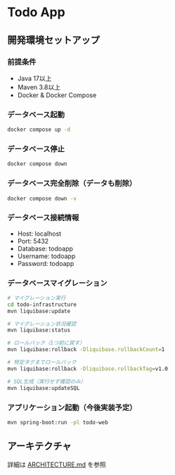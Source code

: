 # Todo App

## 開発環境セットアップ

### 前提条件
- Java 17以上
- Maven 3.8以上
- Docker & Docker Compose

### データベース起動
```bash
docker compose up -d
```

### データベース停止
```bash
docker compose down
```

### データベース完全削除（データも削除）
```bash
docker compose down -v
```

### データベース接続情報
- Host: localhost
- Port: 5432
- Database: todoapp
- Username: todoapp
- Password: todoapp

### データベースマイグレーション
```bash
# マイグレーション実行
cd todo-infrastructure
mvn liquibase:update

# マイグレーション状況確認
mvn liquibase:status

# ロールバック（1つ前に戻す）
mvn liquibase:rollback -Dliquibase.rollbackCount=1

# 特定タグまでロールバック
mvn liquibase:rollback -Dliquibase.rollbackTag=v1.0

# SQL生成（実行せず確認のみ）
mvn liquibase:updateSQL
```

### アプリケーション起動（今後実装予定）
```bash
mvn spring-boot:run -pl todo-web
```

## アーキテクチャ
詳細は [ARCHITECTURE.md](./ARCHITECTURE.md) を参照
